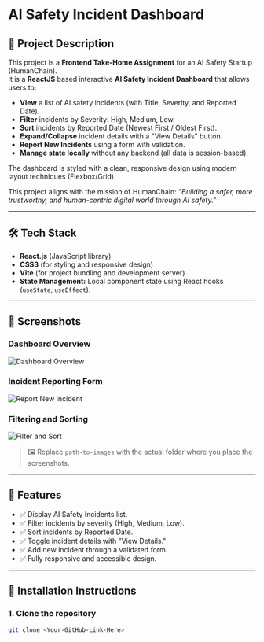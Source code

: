 # AI Safety Incident Dashboard

## 🚀 Project Description

This project is a **Frontend Take-Home Assignment** for an AI Safety Startup (HumanChain).  
It is a **ReactJS** based interactive **AI Safety Incident Dashboard** that allows users to:

- **View** a list of AI safety incidents (with Title, Severity, and Reported Date).
- **Filter** incidents by Severity: High, Medium, Low.
- **Sort** incidents by Reported Date (Newest First / Oldest First).
- **Expand/Collapse** incident details with a "View Details" button.
- **Report New Incidents** using a form with validation.
- **Manage state locally** without any backend (all data is session-based).

The dashboard is styled with a clean, responsive design using modern layout techniques (Flexbox/Grid).

This project aligns with the mission of HumanChain: _"Building a safer, more trustworthy, and human-centric digital world through AI safety."_

---

## 🛠️ Tech Stack

- **React.js** (JavaScript library)
- **CSS3** (for styling and responsive design)
- **Vite** (for project bundling and development server)
- **State Management:** Local component state using React hooks (`useState`, `useEffect`).

---

## 📸 Screenshots

### Dashboard Overview
![Dashboard Overview](./path-to-images/Screenshot-1.png)

### Incident Reporting Form
![Report New Incident](./path-to-images/Screenshot-2.png)

### Filtering and Sorting
![Filter and Sort](./path-to-images/Screenshot-3.png)

> 🖼️ Replace `path-to-images` with the actual folder where you place the screenshots.

---

## 🧩 Features

- ✅ Display AI Safety Incidents list.
- ✅ Filter incidents by severity (High, Medium, Low).
- ✅ Sort incidents by Reported Date.
- ✅ Toggle incident details with "View Details."
- ✅ Add new incident through a validated form.
- ✅ Fully responsive and accessible design.

---

## 📂 Installation Instructions

### 1. Clone the repository
```bash
git clone <Your-GitHub-Link-Here>
